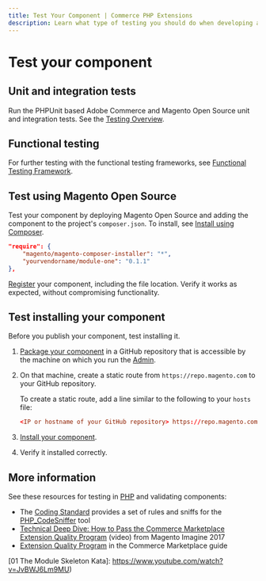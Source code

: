 ```yaml
---
title: Test Your Component | Commerce PHP Extensions
description: Learn what type of testing you should do when developing an Adobe Commerce or Magento Open Source component. 
---
```


# Test your component

## Unit and integration tests

Run the PHPUnit based Adobe Commerce and Magento Open Source unit and integration tests.
See the [Testing Overview].

## Functional testing

For further testing with the functional testing frameworks, see [Functional Testing Framework].

## Test using Magento Open Source

Test your component by deploying Magento Open Source and adding the component to the project's `composer.json`. To install, see [Install using Composer].

```json
"require": {
    "magento/magento-composer-installer": "*",
    "yourvendorname/module-one": "0.1.1"
},
```

[Register] your component, including the file location. Verify it works as expected, without compromising functionality.

## Test installing your component

Before you publish your component, test installing it.

1. [Package your component] in a GitHub repository that is accessible by the machine on which you run the [Admin](https://glossary.magento.com/magento-admin).
1. On that machine, create a static route from `https://repo.magento.com` to your GitHub repository.

    To create a static route, add a line similar to the following to your `hosts` file:

    ```conf
    <IP or hostname of your GitHub repository> https://repo.magento.com
    ```

1. [Install your component].
1. Verify it installed correctly.

## More information

See these resources for testing in [PHP](https://glossary.magento.com/php) and validating components:

*  The [Coding Standard] provides a set of rules and sniffs for the [PHP_CodeSniffer] tool
*  [Technical Deep Dive: How to Pass the Commerce Marketplace Extension Quality Program] (video) from Magento Imagine 2017
*  [Extension Quality Program](https://developer.adobe.com/commerce/marketplace/guides/sellers/extension-quality-program/) in the Commerce Marketplace guide

[Testing Overview]: https://devdocs.magento.com/guides/v2.4/test/testing.html
[Functional Testing Framework]: https://devdocs.magento.com/mftf/docs/introduction.html
[register]: ../build/component-registration.md
[Package your component]: ../package/component.md
[Install your component]: https://devdocs.magento.com/guides/v2.4/install-gde/install/cli/dev_add-update.html
[Install using Composer]: https://devdocs.magento.com/guides/v2.4/install-gde/install/sample-data-after-composer.html
[Coding Standard]: https://github.com/magento/magento-coding-standard
[PHP_CodeSniffer]: https://github.com/squizlabs/PHP_CodeSniffer
[Technical Deep Dive: How to Pass the Commerce Marketplace Extension Quality Program]: https://magento.com/resources/technical-deep-dive-how-pass-magento-marketplace-extension-quality-program
[01 The Module Skeleton Kata]: https://www.youtube.com/watch?v=JvBWJ6Lm9MU)
